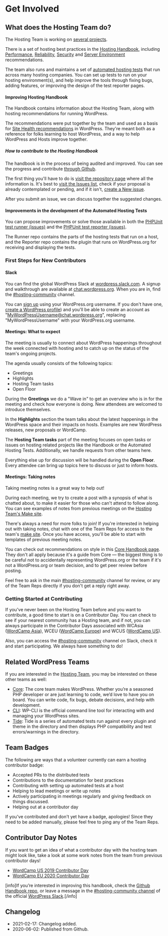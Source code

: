 # Get Involved

## What does the Hosting Team do?

The Hosting Team is working on [several projects](https://make.wordpress.org/hosting/team-projects/).

There is a set of hosting best practices in the [Hosting Handbook](https://make.wordpress.org/hosting/handbook/), including [Performance](https://make.wordpress.org/hosting/handbook/handbook/performance/), [Reliability](https://make.wordpress.org/hosting/handbook/handbook/reliability/), [Security](https://make.wordpress.org/hosting/handbook/handbook/security/) and [Server Environment](https://make.wordpress.org/hosting/handbook/handbook/server-environment/) recommendations.

The team also runs and maintains a set of [automated hosting tests](https://make.wordpress.org/hosting/test-results/) that run across many hosting companies. You can set up tests to run on your hosting environment(s), and help improve the tools through fixing bugs, adding features, or improving the design of the test reporter pages.

#### Improving Hosting Handbook

The Handbook contains information about the Hosting Team, along with hosting recommendations for running WordPress.

The recommendations were put together by the team and used as a basis for [Site Health recommendations](https://make.wordpress.org/support/handbook/appendix/troubleshooting-using-the-health-check/) in WordPress. They're meant both as a reference for folks learning to host WordPress, and a way to help WordPress and Hosts improve together.

##### How to contribute to the Hosting Handbook

The handbook is in the process of being audited and improved. You can see the progress and contribute [through Github](https://github.com/WordPress/hosting-handbook).

The first thing you'll have to do is [visit the repository page](https://github.com/WordPress/hosting-handbook) where all the information is. It's best to [visit the Issues list](https://github.com/WordPress/hosting-handbook/issues), check if your proposal is already contemplated or pending, and if it isn't, [create a New issue](https://github.com/WordPress/hosting-handbook/issues/new).

After you submit an issue, we can discuss together the suggested changes.

#### Improvements in the development of the Automated Hosting Tests

You can propose improvements or solve those available in both the [PHPUnit test runner (issues)](https://github.com/WordPress/phpunit-test-runner/issues) and the [PHPUnit test reporter (issues)](https://github.com/WordPress/phpunit-test-reporter/issues).

The Runner repo contains the parts of the hosting tests that run on a host, and the Reporter repo contains the plugin that runs on WordPress.org for receiving and displaying the tests.

### First Steps for New Contributors

#### Slack

You can find the global WordPress Slack at [wordpress.slack.com](https://wordpress.slack.com/). A signup and walkthrough are available at [chat.wordpress.org](https://make.wordpress.org/chat/). When you are in, find the [#hosting-community](https://wordpress.slack.com/archives/hosting-community/) channel.

You can [sign up](https://wordpress.slack.com/signup) using your WordPress.org username. If you don't have one, [create a WordPress profile](https://login.wordpress.org/register)) and you'll be able to create an account as "MyWordPressUsername@chat.wordpress.org", replacing "MyWordPressUsername" with your WordPress.org username.

#### Meetings: What to expect

The meeting is usually to connect about WordPress happenings throughout the week connected with hosting and to catch up on the status of the team's ongoing projects.

The agenda usually consists of the following topics:

*   Greetings
*   Highlights
*   Hosting Team tasks
*   Open Floor

During the **Greetings** we do a "Wave in" to get an overview who is in for the meeting and check how everyone is doing. New attendees are welcomed to introduce themselves.

In the **Highlights** section the team talks about the latest happenings in the WordPress space and their impacts on hosts. Examples are new WordPress releases, new proposals or WordCamp.

The **Hosting Team tasks** part of the meeting focuses on open tasks or issues on hosting related projects like the Handbook or the Automated Hosting Tests. Additionally, we handle requests from other teams here.

Everything else up for discussion will be handled during the **Open Floor**. Every attendee can bring up topics here to discuss or just to inform hosts.

#### Meetings: Taking notes

Taking meeting notes is a great way to help out!

During each meeting, we try to create a post with a synopsis of what is chatted about, to make it easier for those who can't attend to follow along. You can see examples of notes from previous meetings on the [Hosting Team's Make site](https://make.wordpress.org/hosting/tag/weekly-hosting-chat/).

There's always a need for more folks to join! If you're interested in helping out with taking notes, chat with one of the Team Reps for access to the team's [make site](https://make.wordpress.org/hosting/wp-admin/). Once you have access, you'll be able to start with templates of previous meeting notes.

You can check out recommendations on style in this [Core Handbook page](https://make.wordpress.org/core/handbook/best-practices/post-comment-guidelines/). They don't all apply because it's a guide from Core — the biggest thing is to be careful not to accidentally representing WordPress.org or the team if it's not a WordPress.org or team decision, and to get peer review before posting.

Feel free to ask in the main [#hosting-community](https://wordpress.slack.com/archives/hosting-community/) channel for review, or any of the Team Reps directly if you don't get a reply right away.

### Getting Started at Contributing

If you've never been on the Hosting Team before and you want to contribute, a good time to start is on a Contributor Day. You can check to see if your nearest community has a Hosting team, and if not, you can always participate in the Contributor Days associated with WCAsia ([WordCamp Asia](https://asia.wordcamp.org/)), WCEU ([WordCamp Europe](https://europe.wordcamp.org/)) and WCUS ([WordCamp US](https://us.wordcamp.org/)).

Also, you can access the [#hosting-community](https://wordpress.slack.com/archives/hosting-community/) channel on Slack, check it and start participating. We always have something to do!

## Related WordPress Teams

If you are interested in the [Hosting Team](https://make.wordpress.org/hosting/), you may be interested on these other teams as well:

*   [Core](https://make.wordpress.org/core/): The core team makes WordPress. Whether you’re a seasoned PHP developer or are just learning to code, we’d love to have you on board. You can write code, fix bugs, debate decisions, and help with development.
*   [CLI](https://make.wordpress.org/cli/): WP-CLI is the official command line tool for interacting with and managing your WordPress sites.
*   [Tide](https://make.wordpress.org/tide/): Tide is a series of automated tests run against every plugin and theme in the directory and then displays PHP compatibility and test errors/warnings in the directory.

## Team Badges

The following are ways that a volunteer currently can earn a hosting contributor badge:

*   Accepted PRs to the distributed tests
*   Contributions to the documentation for best practices
*   Contributing with setting up automated tests at a host
*   Helping to lead meetings or write up notes
*   Actively participating in meetings regularly and giving feedback on things discussed.
*   Helping out at a contributor day

If you've contributed and don't yet have a badge, apologies! Since they need to be added manually, please feel free to ping any of the Team Reps.

## Contributor Day Notes

If you want to get an idea of what a contributor day with the hosting team might look like, take a look at some work notes from the team from previous contributor days!

*   [WordCamp US 2019 Contributor Day](https://docs.google.com/document/d/1Mb_7ZVslbD4L_cmXqBuiaeOPd8CF7v2D3c3iCN572QY/)
*   [WordCamp EU 2020 Contributor Day](https://docs.google.com/document/d/14BuRJRp7bS1dqj2Dezxawg9QMWOWrMmg1XXJPyLKOis/)

[info]If you’re interested in improving this handbook, check the [Github Handbook repo](https://github.com/WordPress/hosting-handbook/), or leave a message in the [#hosting-community channel](https://wordpress.slack.com/archives/hosting-community/) of the official [WordPress Slack](https://make.wordpress.org/chat/).[/info]

## Changelog

- 2021-02-17: Changelog added.
- 2020-06-02: Published from Github.
